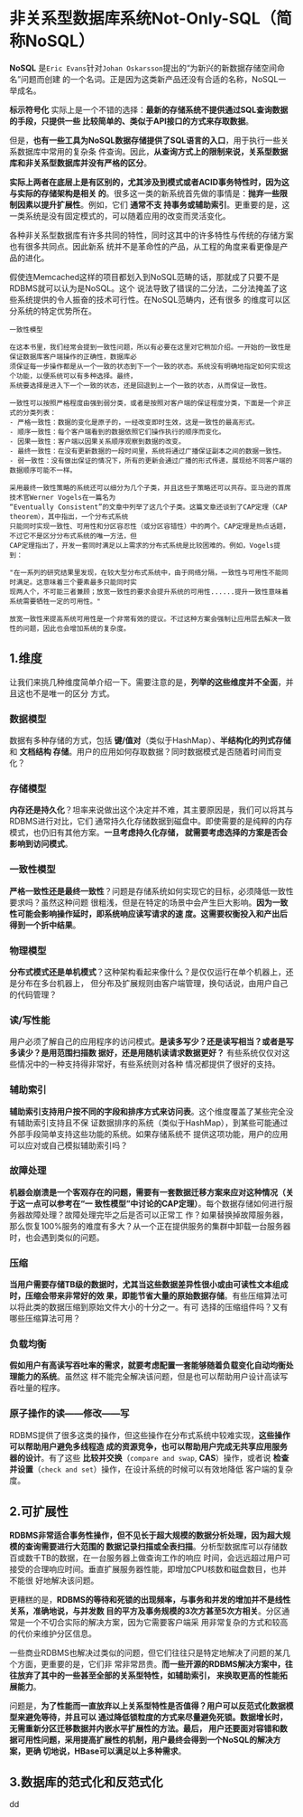 非关系型数据库系统Not-Only-SQL（简称NoSQL）
================================================================================
**NoSQL** 是`Eric Evans`针对`Johan Oskarsson`提出的“为新兴的新数据存储空间命名”问题而创建
的一个名词。正是因为这类新产品还没有合适的名称，NoSQL一举成名。

**标示符号化** 实际上是一个不错的选择：**最新的存储系统不提供通过SQL查询数据的手段，只提供一些
比较简单的、类似于API接口的方式来存取数据**。

但是，**也有一些工具为NoSQL数据存储提供了SQL语言的入口**，用于执行一些关系数据库中常用的复杂条
件查询。因此，**从查询方式上的限制来说，关系型数据库和非关系型数据库并没有严格的区分**。

**实际上两者在底层上是有区别的，尤其涉及到模式或者ACID事务特性时，因为这与实际的存储架构是相关
的**。很多这一类的新系统首先做的事情是：**抛弃一些限制因素以提升扩展性**。例如，它们 **通常不支
持事务或辅助索引**。更重要的是，这一类系统是没有固定模式的，可以随着应用的改变而灵活变化。

各种非关系型数据库有许多共同的特性，同时这其中的许多特性与传统的存储方案也有很多共同点。因此新系
统并不是革命性的产品，从工程的角度来看更像是产品的进化。

假使连Memcached这样的项目都划入到NoSQL范畴的话，那就成了只要不是RDBMS就可以认为是NoSQL。这个
说法导致了错误的二分法，二分法掩盖了这些系统提供的令人振奋的技术可行性。在NoSQL范畴内，还有很多
的维度可以区分系统的特定优势所在。

```
一致性模型

在这本书里，我们经常会提到一致性问题，所以有必要在这里对它稍加介绍。一开始的一致性是保证数据库客户端操作的正确性，数据库必
须保证每一步操作都是从一个一致的状态到下一个一致的状态。系统没有明确地指定如何实现这个功能，以便系统可以有多种选择。最终，
系统要选择是进入下一个一致的状态，还是回退到上一个一致的状态，从而保证一致性。

一致性可以按照严格程度由强到弱分类，或者是按照对客户端的保证程度分类，下面是一个非正式的分类列表：
- 严格一致性：数据的变化是原子的，一经改变即时生效，这是一致性的最高形式。
- 顺序一致性：每个客户端看到的数据依照它们操作执行的顺序而变化。
- 因果一致性：客户端以因果关系顺序观察到数据的改变。
- 最终一致性：在没有更新数据的一段时间里，系统将通过广播保证副本之间的数据一致性。
- 弱一致性：没有做出保证的情况下，所有的更新会通过广播的形式传递，展现给不同客户端的数据顺序可能不一样。

采用最终一致性策略的系统还可以细分为几个子类，并且这些子策略还可以共存。亚马逊的首席技术官Werner Vogels在一篇名为
“Eventually Consistent”的文章中列举了这几个子类。这篇文章还谈到了CAP定理（CAP theorem），其中指出，一个分布式系统
只能同时实现一致性、可用性和分区容忍性（或分区容错性）中的两个。CAP定理是热点话题，不过它不是区分分布式系统的唯一方法，但
CAP定理指出了，开发一套同时满足以上需求的分布式系统是比较困难的。例如，Vogels提到：

"在一系列的研究结果里发现，在较大型分布式系统中，由于网络分隔，一致性与可用性不能同时满足。这意味着三个要素最多只能同时实
现两人个，不可能三者兼顾；放宽一致性的要求会提升系统的可用性......提升一致性意味着系统需要牺牲一定的可用性。"

放宽一致性来提高系统可用性是一个非常有效的提议。不过这种方案会强制让应用层去解决一致性的问题，因此也会增加系统的复杂度。
```

## 1.维度
让我们来挑几种维度简单介绍一下。需要注意的是，**列举的这些维度并不全面**，并且这也不是唯一的区分
方式。

### 数据模型
数据有多种存储的方式，包括 **键/值对**（类似于HashMap）、**半结构化的列式存储** 和 **文档结构
存储**。用户的应用如何存取数据？同时数据模式是否随着时间而变化？

### 存储模型
**内存还是持久化**？坦率来说做出这个决定并不难，其主要原因是，我们可以将其与RDBMS进行对比，它们
通常持久化存储数据到磁盘中。即使需要的是纯粹的内存模式，也仍旧有其他方案。**一旦考虑持久化存储，
就需要考虑选择的方案是否会影响到访问模式**。

### 一致性模型
**严格一致性还是最终一致性**？问题是存储系统如何实现它的目标，必须降低一致性要求吗？虽然这种问题
很粗浅，但是在特定的场景中会产生巨大影响。**因为一致性可能会影响操作延时，即系统响应读写请求的速
度。这需要权衡投入和产出后得到一个折中结果**。

### 物理模型
**分布式模式还是单机模式**？这种架构看起来像什么？是仅仅运行在单个机器上，还是分布在多台机器上，
但分布及扩展规则由客户端管理，换句话说，由用户自己的代码管理？

### 读/写性能
用户必须了解自己的应用程序的访问模式。**是读多写少？还是读写相当？或者是写多读少？是用范围扫描数
据好，还是用随机读请求数据更好？** 有些系统仅仅对这些情况中的一种支持得非常好，有些系统则对各种
情况都提供了很好的支持。

### 辅助索引
**辅助索引支持用户按不同的字段和排序方式来访问表**。这个维度覆盖了某些完全没有辅助索引支持且不保
证数据排序的系统（类似于HashMap），到某些可能通过外部手段简单支持这些功能的系统。如果存储系统不
提供这项功能，用户的应用可以应对或自己模拟辅助索引吗？

### 故障处理
**机器会崩溃是一个客观存在的问题，需要有一套数据迁移方案来应对这种情况（关于这一点可以参考在“一
致性模型”中讨论的CAP定理）**。每个数据存储如何进行服务器故障处理？故障处理完毕之后是否可以正常工
作？如果替换掉故障服务器，那么恢复100%服务的难度有多大？从一个正在提供服务的集群中卸载一台服务器
时，也会遇到类似的问题。

### 压缩
**当用户需要存储TB级的数据时，尤其当这些数据差异性很小或由可读性文本组成时，压缩会带来非常好的效
果，即能节省大量的原始数据存储**。有些压缩算法可以将此类的数据压缩到原始文件大小的十分之一。有可
选择的压缩组件吗？又有哪些压缩算法可用？

### 负载均衡
**假如用户有高读写吞吐率的需求，就要考虑配置一套能够随着负载变化自动均衡处理能力的系统**。虽然这
样不能完全解决该问题，但是也可以帮助用户设计高读写吞吐量的程序。

### 原子操作的读——修改——写
RDBMS提供了很多这类的操作，但这些操作在分布式系统中较难实现，**这些操作可以帮助用户避免多线程造
成的资源竞争，也可以帮助用户完成无共享应用服务器的设计**。有了这些 **比较并交换**（`compare and swap`,
**CAS**）操作，或者说 **检查并设置**（`check and set`）操作，在设计系统的时候可以有效地降低
客户端的复杂度。

## 2.可扩展性
**RDBMS非常适合事务性操作，但不见长于超大规模的数据分析处理，因为超大规模的查询需要进行大范围的
数据记录扫描或全表扫描**。分析型数据库可以存储数百或数千TB的数据，在一台服务器上做查询工作的响应
时间，会远远超过用户可接受的合理响应时间。垂直扩展服务器性能，即增加CPU核数和磁盘数目，也并不能很
好地解决该问题。

更糟糕的是，**RDBMS的等待和死锁的出现频率，与事务和并发的增加并不是线性关系，准确地说，与并发数
目的平方及事务规模的3次方甚至5次方相关**。分区通常是一个不切合实际的解决方案，因为它需要客户端采
用非常复杂的方式和较高的代价来维护分区信息。

一些商业RDBMS也解决过类似的问题，但它们往往只是特定地解决了问题的某几个方面，更重要的是，它们非
常非常昂贵。**而一些开源的RDBMS解决方案中，往往放弃了其中的一些甚至全部的关系型特性，如辅助索引，
来换取更高的性能拓展能力**。

问题是，**为了性能而一直放弃以上关系型特性是否值得？用户可以反范式化数据模型来避免等待，并且可以
通过降低锁粒度的方式来尽量避免死锁。数据增长时，无需重新分区迁移数据并内嵌水平扩展性的方法。最后，
用户还要面对容错和数据可用性问题，采用提高扩展性的机制，用户最终会得到一个NoSQL的解决方案，更确
切地说，HBase可以满足以上多种需求**。

## 3.数据库的范式化和反范式化





















































dd

